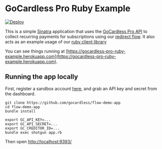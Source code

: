 # GoCardless Pro Ruby Example

[![Deploy](https://www.herokucdn.com/deploy/button.png)](https://heroku.com/deploy)

This is a simple [Sinatra](http://www.sinatrarb.com/) application that uses the [GoCardless Pro API](https://developer.gocardless.com/pro/) to collect recurring payments for subscriptions using our [redirect flow](https://developer.gocardless.com/pro/#api-endpoints-redirect-flows). It also acts as an example usage of our [ruby client library](https://github.com/gocardless/gocardless-pro-ruby-example)

You can see things running at [https://gocardless-pro-ruby-example.herokuapp.com](https://gocardless-pro-ruby-example.herokuapp.com).

## Running the app locally

First, register a sandbox account [here](https://manage-sandbox.gocardless.com/), and grab an API key and secret from the dashboard.

```
git clone https://github.com/gocardless/flow-demo-app
cd flow-demo-app
bundle install

export GC_API_KEY=...
export GC_API_SECRET=...
export GC_CREDITOR_ID=...
bundle exec shotgun app.rb
```

Then open [http://localhost:9393/](http://localhost:9393/)
